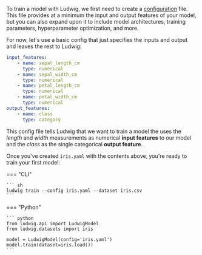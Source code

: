To train a model with Ludwig, we first need to create a [configuration](/ludwig-docs/user_guide/configuration) file. This file provides at a minimum the input and output features of your model, but you can also expand upon it to include model architectures, training parameters, hyperparameter optimization, and more.

For now, let's use a basic config that just specifies the inputs and output and leaves the rest to Ludwig:

``` yaml title="iris.yaml"
input_features:
    - name: sepal_length_cm
      type: numerical
    - name: sepal_width_cm
      type: numerical
    - name: petal_length_cm
      type: numerical
    - name: petal_width_cm
      type: numerical
output_features:
    - name: class
      type: category
```

This config file tells Ludwig that we want to train a model the uses the *length* and *width* measurements as numerical **input features** to our model and the *class* as the single categorical **output feature**. 

Once you've created `iris.yaml` with the contents above, you're ready to train your first model:

=== "CLI"

    ``` sh
    ludwig train --config iris.yaml --dataset iris.csv
    ```

=== "Python"

    ``` python
    from ludwig.api import LudwigModel
    from ludwig.datasets import iris

    model = LudwigModel(config='iris.yaml')
    model.train(dataset=iris.load())
    ```
